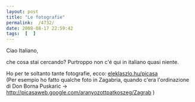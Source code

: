 ```yaml
---
layout: post
title: "Le fotografie"
permalink:  /4732/ 
date: 2008-08-17 22:59:42
tags:  [  ] 
---
```

Ciao Italiano,

che cosa stai cercando? Purtroppo non c'é qui in italiano quasi niente.

Ho per te soltanto tante fotografie, ecco: <a href="/picasa">eleklaszlo.hu/picasa</a>  
(Per esempio ho fatto qualche foto in Zagabria, quando c'era l'ordinazione di Don Borna Puskaric -&gt; <a href="http://picasaweb.google.com/aranyozottpatkoszeg/Zagrab">http://picasaweb.google.com/aranyozottpatkoszeg/Zagrab</a> )

